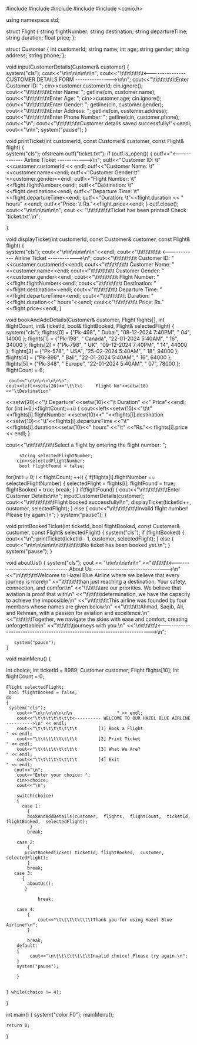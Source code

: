 #include <iostream>
#include <fstream>
#include <string>
#include <iomanip>
#include <conio.h>

using namespace std;

struct Flight
 {
    string flightNumber;
    string destination;
    string departureTime;
    string duration;
    float price;
};

struct Customer 
{
    int customerId;
    string name;
    int age;
    string gender;
    string address;
    string phone;
};

void inputCustomerDetails(Customer& customer) 
{     
    system("cls");
     cout<<"\n\n\n\n\n\n\n";
     cout<<"\t\t\t\t\t\t\t<--------------- CUSTOMER DETAILS FORM --------------->\n\n";
    cout<<"\t\t\t\t\t\t\tEnter Customer ID: ";
    cin>>customer.customerId;
    cin.ignore();
    cout<<"\t\t\t\t\t\t\tEnter Name: ";
    getline(cin, customer.name);
    cout<<"\t\t\t\t\t\t\tEnter Age: ";
    cin>>customer.age;
    cin.ignore();
    cout<<"\t\t\t\t\t\t\tEnter Gender: ";
    getline(cin, customer.gender);
    cout<<"\t\t\t\t\t\t\tEnter Address: ";
    getline(cin, customer.address);
    cout<<"\t\t\t\t\t\t\tEnter Phone Number: ";
    getline(cin, customer.phone);
    cout<<"\n";
    cout<<"\t\t\t\t\t\t\tCustomer details saved successfully!"<<endl;
    cout<<"\n\n";
    system("pause");
}

void printTicket(int customerId, const Customer& customer, const Flight& flight) 
{   
    system("cls");
    ofstream outf("ticket.txt");
    if (outf.is_open())
	 {
        outf<<"<------------ Airline Ticket ------------>\n";
        outf<<"Customer ID:    \t"<<customer.customerId << endl;
        outf<<"Customer Name:  \t"<<customer.name<<endl;
        outf<<"Customer Gender:\t"<<customer.gender<<endl;
        outf<<"Flight Number:  \t"<<flight.flightNumber<<endl;
        outf<<"Destination:    \t"<<flight.destination<<endl;
        outf<<"Departure Time: \t"<<flight.departureTime<<endl;
        outf<<"Duration:       \t"<<flight.duration << " hours" <<endl;
        outf<<"Price:          \t Rs."<<flight.price<<endl;
    }
    outf.close();
    cout<<"\n\n\n\n\n\n\n";
    cout << "\t\t\t\t\t\t\tTicket has been printed! Check 'ticket.txt'.\n";

}

void displayTicket(int customerId, const Customer& customer, const Flight& flight) 
{        
    system("cls");
	cout<<"\n\n\n\n\n\n\n"<<endl;
    cout<<"\t\t\t\t\t\t\t <------------ Airline Ticket ------------>\n";
    cout<<"\t\t\t\t\t\t\t Customer ID:        "<<customer.customerId<<endl;
    cout<<"\t\t\t\t\t\t\t Customer Name:     "<<customer.name<<endl;
    cout<<"\t\t\t\t\t\t\t Customer Gender:    "<<customer.gender<<endl;
    cout<<"\t\t\t\t\t\t\t Flight Number:      "<<flight.flightNumber<<endl;
    cout<<"\t\t\t\t\t\t\t Destination:        "<<flight.destination<<endl;
    cout<<"\t\t\t\t\t\t\t Departure Time:     "<<flight.departureTime<<endl;
    cout<<"\t\t\t\t\t\t\t Duration:           "<<flight.duration<<" hours"<<endl;
    cout<<"\t\t\t\t\t\t\t Price:             Rs."<<flight.price<<endl;
}

 void bookAndAddDetails(Customer& customer, Flight flights[], int flightCount, int& ticketId, bool& flightBooked, Flight& selectedFlight)
 {
 	    system("cls");
                  flights[0] = {"Pk-498", "   Dubai", "08-12-2024 7:40PM", " 04", 14000 }; 
                  flights[1] = {"Pk-198", "   Canada", "22-01-2024 5:40AM", " 16", 34000 };
                  flights[2] = {"Pk-798", "   UK", "09-12-2024 7:40PM", " 14", 44000 }; 
                  flights[3] = {"Pk-578", "   USA", "25-02-2024 5:40AM", " 18", 94000 }; 
                  flights[4] = {"Pk-898", "   Bali", "22-01-2024 5:40AM", " 16", 64000 }; 
                  flights[5] = {"Pk-348", "   Europe", "22-01-2024 5:40AM", " 07", 78000 }; 
                  flightCount = 6; 

     cout<<"\n\n\n\n\n\n\n";
    cout<<left<<setw(20)<<"\t\t\t     Flight No"<<setw(10)<<"\tDestination"
   <<setw(20)<<"\t Departure"<<setw(10)<<"\t Duration"
      <<"       Price"<<endl; 
    for (int i=0;i<flightCount;++i) 
     { 
            cout<<left<<setw(15)<<"\t\t"
			<<flights[i].flightNumber 
            <<setw(10)<<" "<<flights[i].destination 
			<<setw(10)<<"\t"<<flights[i].departureTime 
           <<"\t"<<flights[i].duration<<setw(10)<<" hours" 
       <<"\t"  <<"Rs."<< flights[i].price << endl;
    }

 cout<<"\n\t\t\t\t\t\t\tSelect a flight by entering the flight number: ";
 
         string selectedFlightNumber; 
        cin>>selectedFlightNumber; 
         bool flightFound = false; 
for(int i = 0; i < flightCount; ++i)
 {
      if(flights[i].flightNumber == selectedFlightNumber)
      { 
            selectedFlight = flights[i]; 
			flightFound = true; 
			flightBooked = true;
	       break; 
      }
 }
 if(flightFound) 
      {
           cout<<"\n\t\t\t\t\t\t\tEnter Customer Details:\n\n";
               inputCustomerDetails(customer); 
             cout<<"\n\t\t\t\t\t\t\tFlight booked successfully!\n";
            displayTicket(ticketId++, customer, selectedFlight);
      }
      else
        { 
                cout<<"\n\t\t\t\t\t\t\tInvalid flight number! Please try again.\n";
        }
        system("pause");
}


void printBookedTicket(int ticketId, bool flightBooked, const Customer& customer, const Flight& selectedFlight)
 { 
    system("cls");
      if (flightBooked) 
    {
       cout<<"\n"; 
       printTicket(ticketId - 1, customer, selectedFlight);
    } 
       else 
    { 
       cout<<"\n\n\n\n\n\n\n\t\t\t\t\t\t\tNo ticket has been booked yet.\n"; 
    }
    system("pause");
 }

void aboutUs()
 {
    system("cls");
    cout << "\n\n\n\n\n\n\n"
     <<"\t\t\t\t\t<-------------------------------- About Us ------------------------------->\n"
     <<"\n\t\t\t\t\tWelcome to Hazel Blue Airline where we believe that every journey is more\n"
     <<"\t\t\t\t\tthan just reaching a destination. Your safety, connection, and comfort\n"
     <<"\t\t\t\t\tare our priorities. We believe that aviation is proof that with\n"
     <<"\t\t\t\t\tdetermination, we have the capacity to achieve the impossible.\n"
     <<"\n\t\t\t\t\tThis airline was founded by four members whose names are given below:\n"
     <<"\t\t\t\t\tAhmad, Saqib, Ali, and Rehman, with a passion for aviation and excellence.\n"
     <<"\t\t\t\t\tTogether, we navigate the skies with ease and comfort, creating unforgettable\n"
     <<"\t\t\t\t\tjourneys with you.\n"
     <<"\n\t\t\t\t\t<------------------------------------------------------------------------>\n";
     
       system("pause");
    }
        
        
void mainMenu()
 {

   int choice;
   int ticketId = 8989; 
   Customer customer; 
   Flight flights[10];
    int flightCount = 0; 

	Flight selectedFlight;
	 bool flightBooked = false;
    do 
	{
     system("cls");
        cout<<"\n\n\n\n\n\n\n                 " << endl;
        cout<<"\t\t\t\t\t\t\t<---------- WELCOME TO OUR HAZEL BLUE AIRLINE ---------->\n" << endl;
        cout<<"\t\t\t\t\t\t\t\t        [1] Book a Flight                      " << endl;
        cout<<"\t\t\t\t\t\t\t\t        [2] Print Ticket                       " << endl;
        cout<<"\t\t\t\t\t\t\t\t        [3] What We Are?                       " << endl;
        cout<<"\t\t\t\t\t\t\t\t        [4] Exit                               " << endl;
       cout<<"\n";
        cout<<"Enter your choice: ";
        cin>>choice;
        cout<<"\n";

        switch(choice) 
		{
          case 1:
		    {    
		    bookAndAddDetails(customer,  flights,  flightCount,  ticketId, flightBooked,  selectedFlight);
		     }
            break;
       
        case 2:
        	{
           printBookedTicket( ticketId, flightBooked,  customer,  selectedFlight);
           	}
            break;
       case 3:
       	  {
       		aboutUs();
		   }
            	
            	break;
            	
        case 4:
        	{
        		cout<<"\t\t\t\t\t\t\tThank you for using Hazel Blue Airline!\n";
			}
            
            break;
        default:
        {
        	 cout<<"\n\t\t\t\t\t\t\tInvalid choice! Please try again.\n";
		}
		system("pause");
           
        }
        
        
    } while(choice != 4);
}


int main()
 {
    system("color F0"); 
    mainMenu();

    return 0;
}
